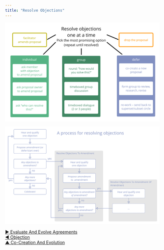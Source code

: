 ```yaml
---
title: "Resolve Objections"
---
```



![inline,fit](img/agreements/resolve-objections.png)


![inline,fit](img/agreements/resolve-objections-process.png)



[&#9654; Evaluate And Evolve Agreements](evaluate-and-evolve-agreements.html)<br/>[&#9664; Objection](objection.html)<br/>[&#9650; Co-Creation And Evolution](co-creation-and-evolution.html)

